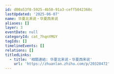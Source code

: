 ```yaml
---
id: d00a53f8-5925-4b50-91a3-ceff5042368c
lastUpdated: '2025-06-07'
name: 华夏北来说・华夏西来说
aliases: []
layer: 3
eventDate: null
categoryId: cat_7hqnYMGY
tagIds: []
timelineEvents: []
relations: []
titledLinks:
  - title: '相關連結: 华夏北来说・华夏西来说'
    url: 'https://zhuanlan.zhihu.com/p/20328472'
---
```


